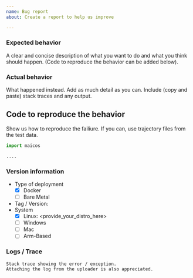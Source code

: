 ```yaml
---
name: Bug report
about: Create a report to help us improve

---
```


### Expected behavior
A clear and concise description of what you want to do and what you think should happen. (Code to reproduce the behavior can be added below).


### Actual behavior
What happened instead. Add as much detail as you can. Include (copy and paste) stack traces and any output.


## Code to reproduce the behavior
Show us how to reproduce the failiure. If you can, use trajectory files from the test data.

``` python
import maicos

....

```

### Version information
- Type of deployment
  - [X] Docker
  - [ ] Bare Metal
- Tag / Version:  
- System
  - [X] Linux: <provide_your_distro_here>
  - [ ] Windows
  - [ ] Mac
  - [ ] Arm-Based

### Logs / Trace
```
Stack trace showing the error / exception.
Attaching the log from the uploader is also appreciated.
```